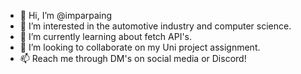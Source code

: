 - 👋 Hi, I’m @imparpaing
- 👀 I’m interested in the automotive industry and computer science.
- 🌱 I’m currently learning about fetch API's.
- 💞️ I’m looking to collaborate on my Uni project assignment.
- 📫 Reach me through DM's on social media or Discord!
  
<!---
imparpaing/imparpaing is a ✨ special ✨ repository because its `README.md` (this file) appears on your GitHub profile.
You can click the Preview link to take a look at your changes.
--->
